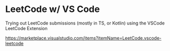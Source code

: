 # LeetCode w/ VS Code 

Trying out LeetCode submissions (mostly in TS, or Kotlin) using the VSCode LeetCode Extension 

<https://marketplace.visualstudio.com/items?itemName=LeetCode.vscode-leetcode>